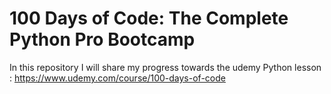 # 100 Days of Code: The Complete Python Pro Bootcamp

In this repository I will share my progress towards the udemy Python lesson : https://www.udemy.com/course/100-days-of-code

